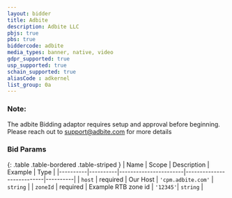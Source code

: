 ```yaml
---
layout: bidder
title: Adbite
description: Adbite LLC
pbjs: true
pbs: true
biddercode: adbite
media_types: banner, native, video
gdpr_supported: true
usp_supported: true
schain_supported: true
aliasCode : adkernel
list_group: 0a
---
```


### Note:

The adbite Bidding adaptor requires setup and approval before beginning. Please reach out to <support@adbite.com> for more details

### Bid Params

{: .table .table-bordered .table-striped }
| Name     | Scope    | Description           | Example                   | Type     |
|----------|----------|-----------------------|---------------------------|----------|
| `host`   | required | Our Host | `'cpm.adbite.com'` | `string` |
| `zoneId` | required | Example RTB zone id           | `'12345'`| `string` |
